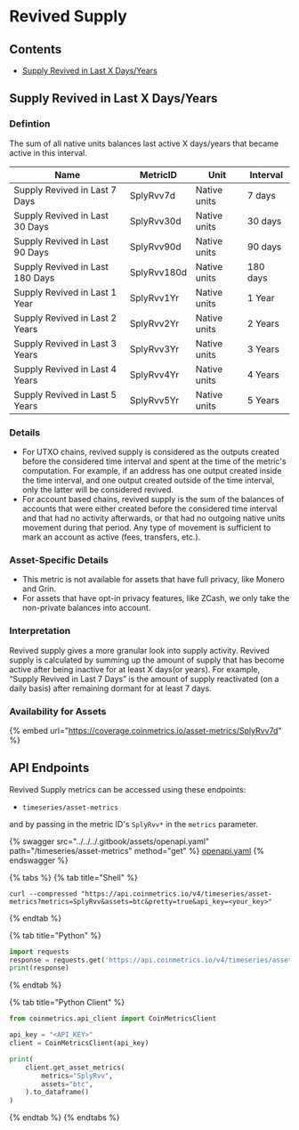 # Revived Supply

## Contents

* [Supply Revived in Last X Days/Years](revived-supply.md#splyrvv)

## Supply Revived in Last X Days/Years <a href="#splyrvv" id="splyrvv"></a>

### Defintion

The sum of all native units balances last active X days/years that became active in this interval.

| Name                            | MetricID    | Unit         | Interval |
| ------------------------------- | ----------- | ------------ | -------- |
| Supply Revived in Last 7 Days   | SplyRvv7d   | Native units | 7 days   |
| Supply Revived in Last 30 Days  | SplyRvv30d  | Native units | 30 days  |
| Supply Revived in Last 90 Days  | SplyRvv90d  | Native units | 90 days  |
| Supply Revived in Last 180 Days | SplyRvv180d | Native units | 180 days |
| Supply Revived in Last 1 Year   | SplyRvv1Yr  | Native units | 1 Year   |
| Supply Revived in Last 2 Years  | SplyRvv2Yr  | Native units | 2 Years  |
| Supply Revived in Last 3 Years  | SplyRvv3Yr  | Native units | 3 Years  |
| Supply Revived in Last 4 Years  | SplyRvv4Yr  | Native units | 4 Years  |
| Supply Revived in Last 5 Years  | SplyRvv5Yr  | Native units | 5 Years  |

### Details

* For UTXO chains, revived supply is considered as the outputs created before the considered time interval and spent at the time of the metric's computation. For example, if an address has one output created inside the time interval, and one output created outside of the time interval, only the latter will be considered revived.
* For account based chains, revived supply is the sum of the balances of accounts that were either created before the considered time interval and that had no activity afterwards, or that had no outgoing native units movement during that period. Any type of movement is sufficient to mark an account as active (fees, transfers, etc.).

### Asset-Specific Details

* This metric is not available for assets that have full privacy, like Monero and Grin.
* For assets that have opt-in privacy features, like ZCash, we only take the non-private balances into account.

### Interpretation

Revived supply gives a more granular look into supply activity. Revived supply is calculated by summing up the amount of supply that has become active after being inactive for at least X days(or years). For example, “Supply Revived in Last 7 Days” is the amount of supply reactivated (on a daily basis) after remaining dormant for at least 7 days.

### Availability for Assets

{% embed url="https://coverage.coinmetrics.io/asset-metrics/SplyRvv7d" %}

## API Endpoints

Revived Supply metrics can be accessed using these endpoints:

* `timeseries/asset-metrics`

and by passing in the metric ID's `SplyRvv*` in the `metrics` parameter.

{% swagger src="../../../.gitbook/assets/openapi.yaml" path="/timeseries/asset-metrics" method="get" %}
[openapi.yaml](../../../.gitbook/assets/openapi.yaml)
{% endswagger %}

{% tabs %}
{% tab title="Shell" %}
```shell
curl --compressed "https://api.coinmetrics.io/v4/timeseries/asset-metrics?metrics=SplyRvv&assets=btc&pretty=true&api_key=<your_key>"
```
{% endtab %}

{% tab title="Python" %}
```python
import requests
response = requests.get('https://api.coinmetrics.io/v4/timeseries/asset-metrics?metrics=SplyRvv&assets=btc&pretty=true&api_key=<your_key>').json()
print(response)
```
{% endtab %}

{% tab title="Python Client" %}
```python
from coinmetrics.api_client import CoinMetricsClient

api_key = "<API_KEY>"
client = CoinMetricsClient(api_key)

print(
    client.get_asset_metrics(
        metrics="SplyRvv", 
        assets="btc",
    ).to_dataframe()
)
```
{% endtab %}
{% endtabs %}
